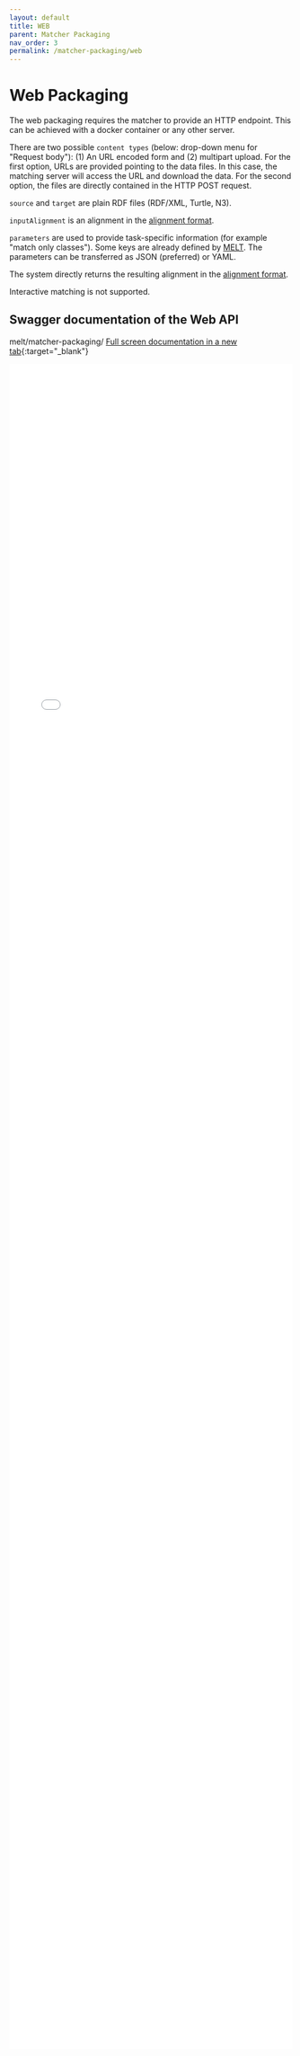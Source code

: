 ```yaml
---
layout: default
title: WEB
parent: Matcher Packaging
nav_order: 3
permalink: /matcher-packaging/web
---
```

# Web Packaging

The web packaging requires the matcher to provide an HTTP endpoint.
This can be achieved with a docker container or any other server.

There are two possible `content types` (below: drop-down menu for "Request body"): (1) An URL encoded form and (2) multipart upload. For the first option, URLs are provided pointing to the data files. In this case, the matching server will access the URL and download the data. For the second option, the files are directly contained in the HTTP POST request. 

`source` and  `target` are plain RDF files (RDF/XML, Turtle, N3). 

`inputAlignment` is an alignment in the [alignment format](https://moex.gitlabpages.inria.fr/alignapi/format.html).

`parameters` are used to provide task-specific information (for example "match only classes"). Some keys are already defined by [MELT](https://github.com/dwslab/melt/blob/master/matching-base/src/main/java/de/uni_mannheim/informatik/dws/melt/matching_base/ParameterConfigKeys.java). The parameters can be transferred as JSON (preferred) or YAML.

The system directly returns the resulting alignment in the [alignment format](https://moex.gitlabpages.inria.fr/alignapi/format.html).

Interactive matching is not supported.



## Swagger documentation of the Web API
melt/matcher-packaging/
[Full screen documentation in a new tab](/melt/6_matcher_packaging/swagger_ui_melt.html){:target="_blank"}

<iframe src="/melt/6_matcher_packaging/swagger_ui_melt.html" scrolling="no"
    style="border:0; width:100%; height:3000px; overflow:hidden;">